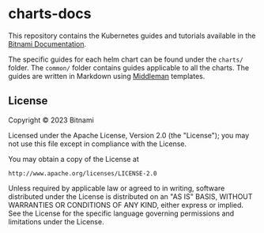 # charts-docs

This repository contains the Kubernetes guides and tutorials available in the [Bitnami Documentation](https://docs.bitnami.com).

The specific guides for each helm chart can be found under the `charts/` folder. The `common/` folder contains guides applicable to all the charts. The guides are written in Markdown using [Middleman](https://middlemanapp.com/) templates.

## License

Copyright &copy; 2023 Bitnami

Licensed under the Apache License, Version 2.0 (the "License"); you may not use this file except in compliance with the License.

You may obtain a copy of the License at

    http://www.apache.org/licenses/LICENSE-2.0

Unless required by applicable law or agreed to in writing, software distributed under the License is distributed on an "AS IS" BASIS, WITHOUT WARRANTIES OR CONDITIONS OF ANY KIND, either express or implied.
See the License for the specific language governing permissions and limitations under the License.
